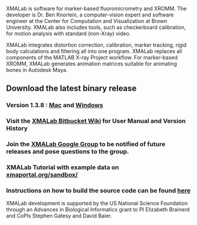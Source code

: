 XMALab is software for marker-based fluoromicrometry and XROMM. The developer is Dr. Ben Knorlein, a computer-vision expert and software engineer at the Center for Computation and Visualization at Brown University. XMALab also includes tools, such as checkerboard calibration, for motion analysis with standard (non-Xray) video.

XMALab integrates distortion correction, calibration, marker tracking, rigid body calculations and filtering all into one program. XMALab replaces all
components of the MATLAB X-ray Project workflow. For marker-based XROMM, XMALab generates animation matrices suitable for animating bones in Autodesk Maya.
## Download the latest binary release #
### Version 1.3.8 : [Mac](https://bitbucket.org/xromm/xmalab/downloads/XMALab_1.3.8.dmg) and [Windows](https://bitbucket.org/xromm/xmalab/downloads/XMALab_setup-1.3.8.msi)
### Visit the [XMALab Bitbucket Wiki](https://bitbucket.org/xromm/xmalab/wiki/Home) for User Manual and Version History
### Join the [XMALab Google Group](https://groups.google.com/a/brown.edu/forum/?hl=en#!forum/xmalab) to be notified of future releases and pose questions to the group.
### XMALab Tutorial with example data on [xmaportal.org/sandbox/](http://xmaportal.org/sandbox/larequest.php?request=explorePublicStudy&StudyID=49&instit=SANDBOX1)
### Instructions on how to build the source code can be found [here](https://bitbucket.org/xromm/xmalab/wiki/Instructions%20for%20developers)

XMALab development is supported by the US National Science Foundation through an Advances in Biological Informatics grant to PI Elizabeth Brainerd and 
CoPIs Stephen Gatesy and David Baier.